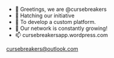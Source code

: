 - 👋 Greetings, we are @cursebreakers
- 👀 Hatching our initiative
- 🌱 To develop a custom platform.
- 💞️ Our network is constantly growing!
- 📫 cursebreakersapp.wordpress.com

cursebreakers@outlook.com
